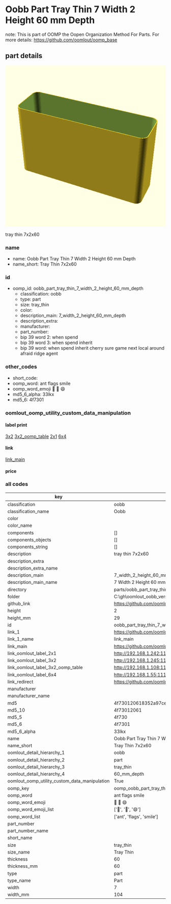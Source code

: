 # Oobb Part Tray Thin 7 Width 2 Height 60 mm Depth  

note: This is part of OOMP the Oopen Organization Method For Parts. For more details: https://github.com/oomlout/oomp_base

##  part details
  

[![](3dpr.png)](3dpr.png)

tray thin 7x2x60



### name
* name: Oobb Part Tray Thin 7 Width 2 Height 60 mm Depth
* name_short: Tray Thin 7x2x60 
### id
* oomp_id: oobb_part_tray_thin_7_width_2_height_60_mm_depth
  * classification: oobb
  * type: part
  * size: tray_thin
  * color: 
  * description_main: 7_width_2_height_60_mm_depth
  * description_extra: 
  * manufacturer: 
  * part_number: 
  * bip 39 word 2: when spend
  * bip 39 word 3: when spend inherit
  * bip 39 word: when spend inherit cherry sure game next local around afraid ridge agent

### other_codes
* short_code: 
* oomp_word: ant flags smile
* oomp_word_emoji :ant: :flags: :smile:
* md5_6_alpha: 33lkx
* md5_6: 4f7301






### oomlout_oomp_utility_custom_data_manipulation
#### label print
[3x2](http://192.168.1.245:1112/?label=oomp%2033lkx)
[3x2_oomp_table](http://192.168.1.108:1112/?label=oomp%2033lkx)
[2x1](http://192.168.1.242:1112/?label=oomp%2033lkx)
[6x4](http://192.168.1.55:1112/?label=oomp%2033lkx)    

#### link

[link_main](https://github.com/oomlout/oomlout_oobb_version_4_generated_parts/tree/main/navigation_oomp/oobb/part/tray_thin/7_width_2_height_60_mm_depth/part)                              

#### price







### all codes 
| key | value |  
| --- | --- |  
| classification | oobb |  
| classification_name | Oobb |  
| color |  |  
| color_name |  |  
| components | [] |  
| components_objects | [] |  
| components_string | [] |  
| description | tray thin 7x2x60 |  
| description_extra |  |  
| description_extra_name |  |  
| description_main | 7_width_2_height_60_mm_depth |  
| description_main_name | 7 Width 2 Height 60 mm Depth |  
| directory | parts/oobb_part_tray_thin_7_width_2_height_60_mm_depth |  
| folder | C:\gh\oomlout_oobb_version_4_generated_parts\parts\oobb_part_tray_thin_7_width_2_height_60_mm_depth |  
| github_link | https://github.com/oomlout/oomlout_oomp_part_src/tree/main/parts/oobb_part_tray_thin_7_width_2_height_60_mm_depth |  
| height | 2 |  
| height_mm | 29 |  
| id | oobb_part_tray_thin_7_width_2_height_60_mm_depth |  
| link_1 | https://github.com/oomlout/oomlout_oobb_version_4_generated_parts/tree/main/navigation_oomp/oobb/part/tray_thin/7_width_2_height_60_mm_depth/part |  
| link_1_name | link_main |  
| link_main | https://github.com/oomlout/oomlout_oobb_version_4_generated_parts/tree/main/navigation_oomp/oobb/part/tray_thin/7_width_2_height_60_mm_depth/part |  
| link_oomlout_label_2x1 | http://192.168.1.242:1112/?label=oomp%2033lkx |  
| link_oomlout_label_3x2 | http://192.168.1.245:1112/?label=oomp%2033lkx |  
| link_oomlout_label_3x2_oomp_table | http://192.168.1.108:1112/?label=oomp%2033lkx |  
| link_oomlout_label_6x4 | http://192.168.1.55:1112/?label=oomp%2033lkx |  
| link_redirect | https://github.com/oomlout/oomlout_oobb_version_4_generated_parts/tree/main/parts/oobb_tray_thin_07_02_60 |  
| manufacturer |  |  
| manufacturer_name |  |  
| md5 | 4f730120618352a97ced0276e7b457d1 |  
| md5_10 | 4f73012061 |  
| md5_5 | 4f730 |  
| md5_6 | 4f7301 |  
| md5_6_alpha | 33lkx |  
| name | Oobb Part Tray Thin 7 Width 2 Height 60 mm Depth |  
| name_short | Tray Thin 7x2x60  |  
| oomlout_detail_hierarchy_1 | oobb |  
| oomlout_detail_hierarchy_2 | part |  
| oomlout_detail_hierarchy_3 | tray_thin |  
| oomlout_detail_hierarchy_4 | 60_mm_depth |  
| oomlout_oomp_utility_custom_data_manipulation | True |  
| oomp_key | oomp_oobb_part_tray_thin_7_width_2_height_60_mm_depth |  
| oomp_word | ant flags smile |  
| oomp_word_emoji | :ant: :flags: :smile: |  
| oomp_word_emoji_list | [':ant:', ':flags:', ':smile:'] |  
| oomp_word_list | ['ant', 'flags', 'smile'] |  
| part_number |  |  
| part_number_name |  |  
| short_name |  |  
| size | tray_thin |  
| size_name | Tray Thin |  
| thickness | 60 |  
| thickness_mm | 60 |  
| type | part |  
| type_name | Part |  
| width | 7 |  
| width_mm | 104 |  
